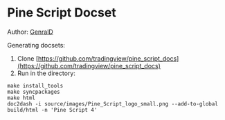 Pine Script Docset
=======================

Author: [GenralD](https://github.com/GeneralD)

Generating docsets:

1. Clone [https://github.com/tradingview/pine_script_docs](https://github.com/tradingview/pine_script_docs)
2. Run in the directory:

```
make install_tools
make syncpackages
make html
doc2dash -i source/images/Pine_Script_logo_small.png --add-to-global build/html -n 'Pine Script 4'
```

